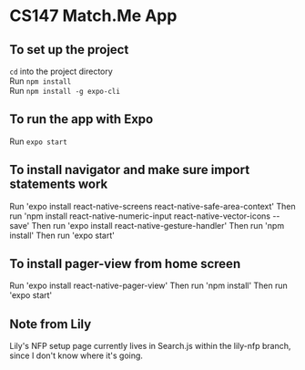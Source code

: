 # CS147 Match.Me App

## To set up the project

`cd` into the project directory  
Run `npm install`  
Run `npm install -g expo-cli`  

## To run the app with Expo
Run `expo start`  

## To install navigator and make sure import statements work
Run 'expo install react-native-screens react-native-safe-area-context'
Then run 'npm install react-native-numeric-input react-native-vector-icons --save'
Then run 'expo install react-native-gesture-handler'
Then run 'npm install'
Then run 'expo start'

## To install pager-view from home screen
Run 'expo install react-native-pager-view'
Then run 'npm install' 
Then run 'expo start' 


## Note from Lily
Lily's NFP setup page currently lives in Search.js within the lily-nfp branch, since I don't know where it's going. 